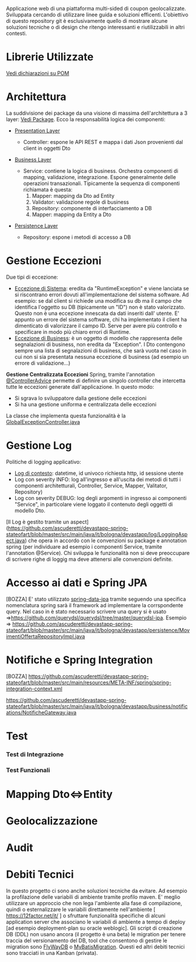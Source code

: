 Applicazione web di una piattaforma multi-sided di coupon geolocalizzate.
Sviluppata cercando di utilizzare linee guida e soluzioni efficenti.
L'obiettivo di questo repository git è esclusivamente quello di mostrare alcune soluzioni tecniche o di design che ritengo interessanti e riutilizzabili in altri contesti.

# Librerie Utilizzate
[Vedi dichiarazioni su POM](https://github.com/ascuderetti/devastapp-spring-stateofart/blob/master/pom.xml)

# Architettura
La suddivisione dei package da una visione di massima dell'architettura a 3 layer: [Vedi Package](https://github.com/ascuderetti/devastapp-spring-stateofart/tree/master/src/main/java/it/bologna/devastapp).
Ecco la responsabilità logica dei componenti:
* [Presentation Layer](https://github.com/ascuderetti/devastapp-spring-stateofart/tree/master/src/main/java/it/bologna/devastapp/presentation)
  * Controller: espone le API REST e mappa i dati Json provenienti dal client in oggetti Dto
* [Business Layer](https://github.com/ascuderetti/devastapp-spring-stateofart/tree/master/src/main/java/it/bologna/devastapp/business)
  * Service: contiene la logica di business. Orchestra componenti di mapping, validazione, integrazione. Espone generalmente delle operazioni transazionali. Tipicamente la sequenza di componenti richiamata è questa:
    1. Mapper: mapping da Dto ad Entity 
    2. Validator: validazione regole di business
    3. Repository: componente di interfacciamento a DB
    4. Mapper: mapping da Entity a Dto
    
* [Persistence Layer](https://github.com/ascuderetti/devastapp-spring-stateofart/tree/master/src/main/java/it/bologna/devastapp/persistence)
  * Repository: espone i metodi di accesso a DB
  
# Gestione Eccezioni
Due tipi di eccezione:
* [Eccezione di Sistema](https://github.com/ascuderetti/devastapp-spring-stateofart/blob/master/src/main/java/it/bologna/devastapp/business/signal/ErroreSistema.java): eredita da "RuntimeException" e viene lanciata se si riscontrano errori dovuti all'implementazione del sistema software. Ad esempio: se dal client si richiede una modifica su db ma il campo che identifica l'oggetto su DB (tipicamente un "ID") non è stato valorizzato. Questo non è una eccezione innescata da dati inseriti dall' utente. E' appunto un errore del sistema software, chi ha implementato il client ha dimenticato di valorizzare il campo ID. Serve per avere più controllo e specificare in modo più chiaro errori di Runtime. 
* [Eccezione di Business](https://github.com/ascuderetti/devastapp-spring-stateofart/blob/master/src/main/java/it/bologna/devastapp/business/signal/BusinessSignal.java): è un oggetto di modello che rappresenta delle segnalazioni di business, non eredita da "Exception". I Dto contengono sempre una lista di segnalazioni di business, che sarà vuota nel caso in cui non si sia presentata nessuna eccezione di business (ad esempio un errore di validazione...)

**Gestione Centralizzata Eccezioni**
Spring, tramite l'annotation [@ControllerAdvice](https://spring.io/blog/2013/11/01/exception-handling-in-spring-mvc) permette di definire un singolo controller che intercetta tutte le eccezioni generate dall'applicazione.
In questo modo:
* Si sgrava lo sviluppatore dalla gestione delle eccezioni
* Si ha una gestione uniforma e centralizzata delle eccezioni

La classe che implementa questa funzionalità è la [GlobalExceptionController.java](
https://github.com/ascuderetti/devastapp-spring-stateofart/blob/master/src/main/java/it/bologna/devastapp/presentation/GlobalExceptionController.java)

# Gestione Log
Politiche di logging applicativo:
* [Log di contesto](https://github.com/ascuderetti/devastapp-spring-stateofart/blob/master/src/main/resources/log4j.xml): datetime, id univoco richiesta http, id sessione utente
* Log con severity INFO: log all'ingresso e all'uscita dei metodi di tutti i componenti architetturali, Controller, Service, Mapper, Valitator, Repository)
* Log con severity DEBUG: log degli argomenti in ingresso ai componenti "Service", in particolare viene loggato il contenuto degli oggetti di modello Dto.

[Il Log è gestito tramite un aspect]
(https://github.com/ascuderetti/devastapp-spring-stateofart/blob/master/src/main/java/it/bologna/devastapp/log/LoggingAspect.java) che opera in accordo con le convenzioni su package e annotation spring (per individuare ad esempio i componenti Service, tramite l'annotation @Service).
Chi sviluppa le funzionalità non si deve preoccupare di scrivere righe di loggig ma deve attenersi alle convenzioni definite.

# Accesso ai dati e Spring JPA
[BOZZA]
E' stato utilizzato [spring-data-jpa](http://projects.spring.io/spring-data-jpa/) tramite seguendo una specifica nomenclatura spring sarà il framework ad implementare la corrspondente query.
Nel caso in è stato necessario scrivere una query si è usato =>https://github.com/querydsl/querydsl/tree/master/querydsl-jpa.  Esempio => https://github.com/ascuderetti/devastapp-spring-stateofart/blob/master/src/main/java/it/bologna/devastapp/persistence/MovimentiOffertaRepositoryImpl.java

# Notifiche e Spring Integration
[BOZZA]
https://github.com/ascuderetti/devastapp-spring-stateofart/blob/master/src/main/resources/META-INF/spring/spring-integration-context.xml

https://github.com/ascuderetti/devastapp-spring-stateofart/blob/master/src/main/java/it/bologna/devastapp/business/notifications/NotificheGateway.java

# Test

### Test di Integrazione

### Test Funzionali

# Mapping Dto<=>Entity

# Geolocalizzazione

# Audit


# Debiti Tecnici
In questo progetto ci sono anche soluzioni tecniche da evitare.
Ad esempio la profilazione delle variabili di ambiente tramite profilo maven. E' meglio utilizzare un approccio che non lega l'ambiente alla fase di compilazione, quindi o esternalizzare le variabili direttamente nell'ambiente [ https://12factor.net/it/ ] o sfruttare funzionalità specifiche di alcuni application server che associano le variabili di ambiente a tempo di deploy [ad esempio deployment-plan su oracle weblogic]. Gli script di creazione DB (DDL) non usano ancora (il progetto è una beta) le migration per tenere traccia del versionamento del DB, tool che consentono di gestire le migration sono [FlyWayDB](https://flywaydb.org/) o [MyBatisMigration](http://www.mybatis.org/migrations/). Questi ed altri debiti tecnici sono tracciati in una Kanban (privata).
